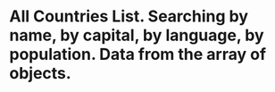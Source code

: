 # All Countries List. Searching by name, by capital, by language, by population. Data from the array of objects.
